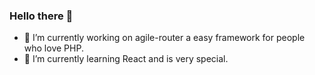 ### Hello there 👋

- 🔭 I’m currently working on agile-router a easy framework for people who love PHP.
- 🌱 I’m currently learning React and is very special.
